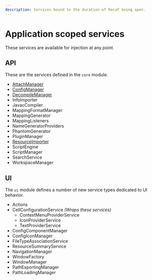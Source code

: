 ```yaml
---
description: Services bound to the duration of Recaf being open.
---
```


# Application scoped services

These services are available for injection at any point.

## API

These are the services defined in the `core` module.

* [AttachManager](attachmanager.md)
* [ConfigManager](configmanager.md)
* [DecompileManager](decompilemanager.md)
* InfoImporter
* JavacCompiler
* MappingFormatManager
* MappingGenerator
* MappingListeners
* NameGeneratorProviders
* PhantomGenerator
* PluginManager
* [ResourceImporter](resourceimporter.md)
* ScriptEngine
* ScriptManager
* SearchService
* WorkspaceManager

## UI

The `ui` module defines a number of new service types dedicated to UI behavior.

* Actions
* CellConfigurationService _(Wraps these services)_
  * ContextMenuProviderService
  * IconProviderService
  * TextProviderService
* ConfigComponentManager
* ConfigIconManager
* FileTypeAssociationService
* ResourceSummaryService
* NavigationManager
* WindowFactory
* WindowManager
* PathExportingManager
* PathLoadingManager

